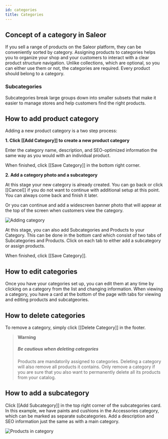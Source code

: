 ```yaml
---
id: categories
title: Categories
---
```

## Concept of a category in Saleor

If you sell a range of products on the Saleor platform, they can be conveniently sorted by category. Assigning products to categories helps you to organize your shop and your customers to interact with a clear product structure navigation.
Unlike collections, which are optional, so you can either use them or not, the categories are required. Every product should belong to a category.

### Subcategories

Subcategories break large groups down into smaller subsets that make it easier to manage stores and help customers find the right products. 


## How to add product category

Adding a new product category is a two step process: 

**1. Click [[Add&nbsp;Category]] to create a new product category** 

Enter the category name, description, and SEO-optimized information the same way as you would with an individual product. 

When finished, click [[Save&nbsp;Category]] in the bottom right corner.


**2. Add a category photo and a subcategory**

At this stage your new category is already created. You can go back or click [[Cancel]] if you do not want to continue with additional setup at this point. You can always come back and finish it later.

Or you can continue and add a widescreen banner photo that will appear at the top of the screen when customers view the category.

![Adding category](assets/dashboard-catalog/15.jpg)

 At this stage, you can also add Subcategories and Products to your Category. This can be done in the bottom card which consist of two tabs of Subcategories and Products. 
 Click on each tab to either add a subcategory or assign products.

When finished, click [[Save&nbsp;Category]].

## How to edit categories

Once you have your categories set up, you can edit them at any time by clicking on a category from the list and changing information. When viewing a category, you have a card at the bottom of the page with tabs for viewing and editing products and subcatgeories.  


## How to delete categories

To remove a category, simply click [[Delete&nbsp;Category]] in the footer.

> **Warning** 
>
> ##### Be cautious when deleting categories
>
> Products are mandatorily assigned to categories. Deleting a category will also remove all products it contains. Only remove a category if you are sure that you also want to permanently delete all its products from your catalog.

## How to add a subcategory

Click [[Add&nbsp;Subcategory]] in the top right corner of the subcategories card. In this example, we have paints and cushions in the Accessories category, which can be marked as separate subcategories. Add a description and SEO information just the same as with a main category.

![Products in category](assets/dashboard-catalog/16.jpg)



